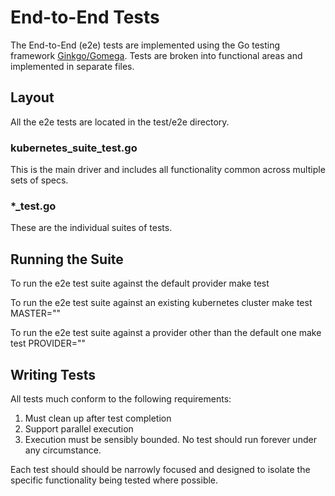# End-to-End Tests

The End-to-End (e2e) tests are implemented using the Go testing framework [Ginkgo/Gomega](http://onsi.github.io/ginkgo).  Tests are broken into functional areas and implemented in separate files.

## Layout
All the e2e tests are located in the test/e2e directory.

### kubernetes_suite_test.go
This is the main driver and includes all functionality common across multiple sets of specs.

### *_test.go
These are the individual suites of tests.

## Running the Suite
To run the e2e test suite against the default provider
	make test

To run the e2e test suite against an existing kubernetes cluster
	make test MASTER="<master>"

To run the e2e test suite against a provider other than the default one
	make test PROVIDER="<provider>"


## Writing Tests
All tests much conform to the following requirements:
1. Must clean up after test completion
2. Support parallel execution
3. Execution must be sensibly bounded.  No test should run forever under any circumstance.

Each test should should be narrowly focused and designed to isolate the specific functionality being tested where possible.
